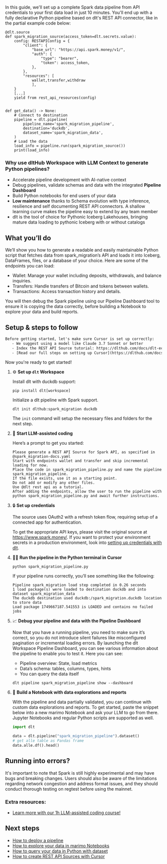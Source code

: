 In this guide, we'll set up a complete Spark data pipeline from API credentials to your first data load in just 10 minutes. You'll end up with a fully declarative Python pipeline based on dlt's REST API connector, like in the partial example code below:

```python-outcome
@dlt.source
def spark_migration_source(access_token=dlt.secrets.value):
    config: RESTAPIConfig = {
        "client": {
            "base_url": "https://api.spark.money/v1/",
            "auth": {
                "type": "bearer",
                "token": access_token,
            },
        },
        "resources": [
            wallet,transfer,withdraw
            ],
    }
    [...]
    yield from rest_api_resources(config)


def get_data() -> None:
    # Connect to destination
    pipeline = dlt.pipeline(
        pipeline_name='spark_migration_pipeline',
        destination='duckdb',
        dataset_name='spark_migration_data', 
    )
    # Load the data
    load_info = pipeline.run(spark_migration_source())
    print(load_info) 
```

### Why use dltHub Workspace with LLM Context to generate Python pipelines?

- Accelerate pipeline development with AI-native context
- Debug pipelines, validate schemas and data with the integrated **Pipeline Dashboard**
- Build Python notebooks for end users of your data
- **Low maintenance** thanks to Schema evolution with type inference, resilience and self documenting REST API connectors. A shallow learning curve makes the pipeline easy to extend by any team member
- dlt is the tool of choice for Pythonic Iceberg Lakehouses, bringing mature data loading to pythonic Iceberg with or without catalogs

## What you’ll do

We’ll show you how to generate a readable and easily maintainable Python script that fetches data from spark_migration’s API and loads it into Iceberg, DataFrames, files, or a database of your choice. Here are some of the endpoints you can load:

- Wallet: Manage your wallet including deposits, withdrawals, and balance inquiries.
- Transfers: Handle transfers of Bitcoin and tokens between wallets.
- Transactions: Access transaction history and details.

You will then debug the Spark pipeline using our Pipeline Dashboard tool to ensure it is copying the data correctly, before building a Notebook to explore your data and build reports.

## Setup & steps to follow

```default
Before getting started, let's make sure Cursor is set up correctly:
   - We suggest using a model like Claude 3.7 Sonnet or better
   - Index the REST API Source tutorial: https://dlthub.com/docs/dlt-ecosystem/verified-sources/rest_api/ and add it to context as **@dlt rest api**
   - [Read our full steps on setting up Cursor](https://dlthub.com/docs/dlt-ecosystem/llm-tooling/cursor-restapi#23-configuring-cursor-with-documentation)
```

Now you're ready to get started!

1. ⚙️ **Set up `dlt` Workspace**
    
    Install dlt with duckdb support:
    ```shell
    pip install dlt[workspace]
    ```

    Initialize a dlt pipeline with Spark support.
    ```shell
    dlt init dlthub:spark_migration duckdb
    ```

    The `init` command will setup the necessary files and folders for the next step.
    
2. 🤠 **Start LLM-assisted coding**
    
    Here’s a prompt to get you started:
    
    ```prompt
    Please generate a REST API Source for Spark API, as specified in @spark_migration-docs.yaml 
    Start with endpoints wallet and transfer and skip incremental loading for now. 
    Place the code in spark_migration_pipeline.py and name the pipeline spark_migration_pipeline. 
    If the file exists, use it as a starting point. 
    Do not add or modify any other files. 
    Use @dlt rest api as a tutorial. 
    After adding the endpoints, allow the user to run the pipeline with python spark_migration_pipeline.py and await further instructions.
    ```

    
3. 🔒 **Set up credentials** 
    
    The source uses OAuth2 with a refresh token flow, requiring setup of a connected app for authentication.
    
    To get the appropriate API keys, please visit the original source at https://www.spark.money/.
    If you want to protect your environment secrets in a production environment, look into [setting up credentials with dlt](https://dlthub.com/docs/walkthroughs/add_credentials).
    
4. 🏃‍♀️ **Run the pipeline in the Python terminal in Cursor**
    
    ```shell
    python spark_migration_pipeline.py
    ```
    
    If your pipeline runs correctly, you’ll see something like the following:
    
    ```shell
    Pipeline spark_migration load step completed in 0.26 seconds
    1 load package(s) were loaded to destination duckdb and into dataset spark_migration_data
    The duckdb destination used duckdb:/spark_migration.duckdb location to store data
    Load package 1749667187.541553 is LOADED and contains no failed jobs
    ```
    
5. 📈 **Debug your pipeline and data with the Pipeline Dashboard**

    Now that you have a running pipeline, you need to make sure it’s correct, so you do not introduce silent failures like misconfigured pagination or incremental loading errors. By launching the dlt Workspace Pipeline Dashboard, you can see various information about the pipeline to enable you to test it. Here you can see:
    - Pipeline overview: State, load metrics
    - Data’s schema: tables, columns, types, hints
    - You can query the data itself
    
    ```shell
    dlt pipeline spark_migration_pipeline show --dashboard
    ```
    
6. 🐍 **Build a Notebook with data explorations and reports**

    With the pipeline and data partially validated, you can continue with custom data explorations and reports. To get started, paste the snippet below into a new marimo Notebook and ask your LLM to go from there. Jupyter Notebooks and regular Python scripts are supported as well.

    
    ```python
    import dlt

   data = dlt.pipeline("spark_migration_pipeline").dataset()
   # get alle table as Pandas frame
   data.alle.df().head()
    ```

## Running into errors?

It's important to note that Spark is still highly experimental and may have bugs and breaking changes. Users should also be aware of the limitations regarding network congestion and address format issues, and they should conduct thorough testing on regtest before using the mainnet.

### Extra resources:

- [Learn more with our 1h LLM-assisted coding course!](https://www.youtube.com/watch?v=GGid70rnJuM)

## Next steps

- [How to deploy a pipeline](https://dlthub.com/docs/walkthroughs/deploy-a-pipeline)
- [How to explore your data in marimo Notebooks](https://dlthub.com/docs/general-usage/dataset-access/marimo)
- [How to query your data in Python with dataset](https://dlthub.com/docs/general-usage/dataset-access/dataset)
- [How to create REST API Sources with Cursor](https://dlthub.com/docs/dlt-ecosystem/llm-tooling/cursor-restapi)